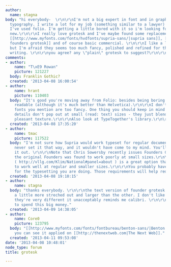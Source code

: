 ```yaml
---
author:
  name: stagna
body: "hi everybody-  \r\n\r\nI'm not a big expert in font and in graphics but I love
  typography. I write a lot for my job (something similar to a lawyer) and until now
  I've used folio. I'm getting a little bored with it so i'm looking for something
  new.\r\n\r\nI really love grotesk and I've maybe found some replacement for folio:
  [[http://www.myfonts.com/fonts/hvdfonts/supria-sans/|supria sans]], [[http://klim.co.nz/retail-fonts/founders-grotesk/|klim's
  founders grotesk]] and of course basic commercial. \r\n\r\nI like a lot these fonts
  but I'm afraid they seems too much fancy, polished and refined for the every-day
  writing. \r\n\r\nyou agree? any \"plain\" grotesk to suggest?\r\n\r\nthanks. "
comments:
- author:
    name: "T\xE9 Rowan"
    picture: 121227
  body: Franklin Gothic?
  created: '2013-04-08 16:00:54'
- author:
    name: hrant
    picture: 110403
  body: "It's good you're moving away from Folio: besides being boring it's not particularly
    readable (although it's much better than Helvetica).\r\n\r\nI don't think those
    fonts you mention are too fancy. One thing you should keep in mind is that \"fancy\"
    details don't pop out at small (read: text) sizes - they just blend into a -hopefully-
    pleasant texture.\r\n\r\nAlso look at TypeTogether's library.\r\n\r\nhhp\r\n"
  created: '2013-04-08 17:35:20'
- author:
    name: tmac
    picture: 117522
  body: "I'm not sure how Supria would work typeset for regular document styles. I've
    never set it that way, and it wouldn't have come to my mind. You'll have to try
    it out. \r\n\r\nNote that Chris Sowersby recently issues Founders Grot Text, as
    the original Founders was found to work poorly at small sizes.\r\n\r\nNational
    ( http://vllg.com/Klim/National#panel=about ) is a great option that I have found
    to work well at regular and smaller sizes.\r\n\r\nYou probably have specific requirements
    for the typesetting you are doing. Those requirements will help reduce your options!\r\n\r\nCheers."
  created: '2013-04-08 19:10:15'
- author:
    name: stagna
  body: "thanks everybody. \r\n\r\nthe text version of founder grotesk seems fine,
    a little more streched out and larger than the other. I don't like national, altought
    they're very different it unacceptably reminds me calibri. \r\n\r\nI'll see how
    to spend this big money."
  created: '2013-04-09 14:38:05'
- author:
    name: Core0
    picture: 123795
  body: "[[http://www.myfonts.com/fonts/fontbureau/benton-sans/|Benton Sans]] \u2013
    you can see it applied on [[http://thenextweb.com|The Next Web]]."
  created: '2013-04-11 09:53:08'
date: '2013-04-08 10:48:01'
node_type: forum
title: grotesk

---
```

